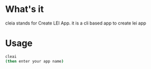# What's it

cleia stands for Create LEI App. it is a cli based app to create lei app

# Usage

```sh
cleai
(then enter your app name)
```
